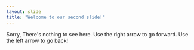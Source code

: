 ```yaml
---
layout: slide
title: "Welcome to our second slide!"
---
```

Sorry, There's nothing to see here.
Use the right arrow to go forward.
Use the left arrow to go back!
